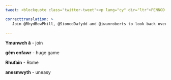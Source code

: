 ```yaml
---
tweet: <blockquote class="twitter-tweet"><p lang="cy" dir="ltr">PENNOD NEWYDD 🎙 <br><br>Ymunwch â <a href="https://twitter.com/RhydBowPhill?ref_src=twsrc%5Etfw">@RhydBowPhill</a>, <a href="https://twitter.com/SionedDafydd?ref_src=twsrc%5Etfw">@SionedDafydd</a> ac <a href="https://twitter.com/iwanwroberts?ref_src=twsrc%5Etfw">@iwanwroberts</a> i edrych yn ôl dros brynhawn anesmwyth yn Rhufain ac ymlaen at gêm enfawr yn Amsterdam. 🏴󠁧󠁢󠁷󠁬󠁳󠁿<br><br>🎙 Y Naw Deg<br>🎧 <a href="https://t.co/KpxNkMFL1m">https://t.co/KpxNkMFL1m</a><br>Apple Podcast | Spotify<a href="https://twitter.com/hashtag/EURO2020?src=hash&amp;ref_src=twsrc%5Etfw">#EURO2020</a> <a href="https://twitter.com/hashtag/WAL?src=hash&amp;ref_src=twsrc%5Etfw">#WAL</a> <a href="https://t.co/Iu9xKTkqK2">pic.twitter.com/Iu9xKTkqK2</a></p>&mdash; S4C Chwaraeon 🏴󠁧󠁢󠁷󠁬󠁳󠁿 (@S4Cchwaraeon) <a href="https://twitter.com/S4Cchwaraeon/status/1407389703532318723?ref_src=twsrc%5Etfw">June 22, 2021</a></blockquote> <script async src="https://platform.twitter.com/widgets.js" charset="utf-8"></script>

correcttranslation: >
   Join @RhydBowPhill, @SionedDafydd and @iwanroberts to look back over an uneasy afternoon in Rome and forward to a huge game in Amsterdam.
 
---
```


**Ymunwch â** - join

**gêm enfawr** - huge game

**Rhufain** - Rome

**anesmwyth** - uneasy 









